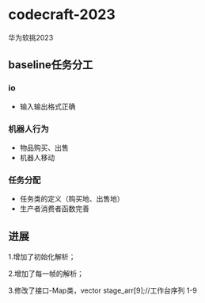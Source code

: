 # codecraft-2023
华为软挑2023

## baseline任务分工

### io

-   输入输出格式正确

### 机器人行为

- 物品购买、出售
- 机器人移动

### 任务分配

- 任务类的定义（购买地、出售地）
- 生产者消费者函数完善





## 进展

1.增加了初始化解析；

2.增加了每一帧的解析；

3.修改了接口-Map类，vector<Stage> stage_arr[9];//工作台序列 1-9